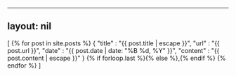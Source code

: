 ----
layout: nil
----
[
{% for post in site.posts %}
 { "title"    : "{{ post.title | escape }}",
  "url"     : "{{ post.url }}",
  "date"     : "{{ post.date | date: "%B %d, %Y" }}",
  "content"  : "{{ post.content | escape }}"
  }
  {% if forloop.last %}{% else %},{% endif %}
{% endfor %}
]